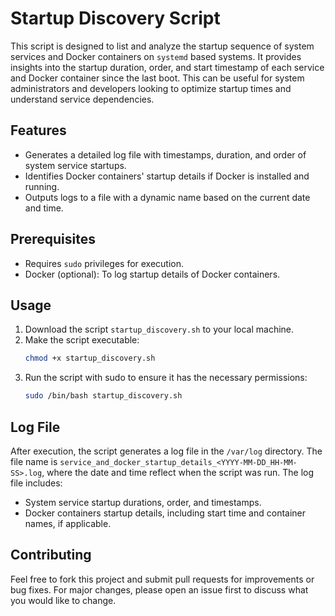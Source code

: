 # Startup Discovery Script

This script is designed to list and analyze the startup sequence of system services and Docker containers on ```systemd``` based systems. It provides insights into the startup duration, order, and start timestamp of each service and Docker container since the last boot. This can be useful for system administrators and developers looking to optimize startup times and understand service dependencies.

## Features

- Generates a detailed log file with timestamps, duration, and order of system service startups.
- Identifies Docker containers' startup details if Docker is installed and running.
- Outputs logs to a file with a dynamic name based on the current date and time.

## Prerequisites

- Requires `sudo` privileges for execution.
- Docker (optional): To log startup details of Docker containers.

## Usage

1. Download the script `startup_discovery.sh` to your local machine.
2. Make the script executable:
   ```bash
   chmod +x startup_discovery.sh
   ```
3. Run the script with sudo to ensure it has the necessary permissions:
   ```bash
   sudo /bin/bash startup_discovery.sh
   ```

## Log File

After execution, the script generates a log file in the `/var/log` directory. The file name is `service_and_docker_startup_details_<YYYY-MM-DD_HH-MM-SS>.log`, where the date and time reflect when the script was run. The log file includes:

- System service startup durations, order, and timestamps.
- Docker containers startup details, including start time and container names, if applicable.

## Contributing

Feel free to fork this project and submit pull requests for improvements or bug fixes. For major changes, please open an issue first to discuss what you would like to change.
